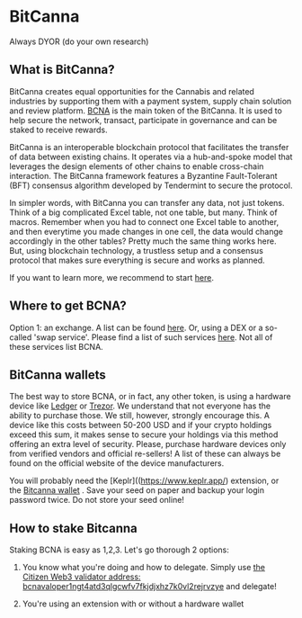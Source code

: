 # BitCanna

Always DYOR (do your own research)

## What is BitCanna?
BitCanna creates equal opportunities for the Cannabis and related industries by supporting them with a payment system, supply chain solution and review platform. [BCNA](https://www.coingecko.com/en/coins/bitcanna) is the main token of the BitCanna. It is used to help secure the network, transact, participate in governance and can be staked to receive rewards.

BitCanna is an interoperable blockchain protocol that facilitates the transfer of data between existing chains. It operates via a hub-and-spoke model that leverages the design elements of other chains to enable cross-chain interaction. The BitCanna framework features a Byzantine Fault-Tolerant (BFT) consensus algorithm developed by Tendermint to secure the protocol.

In simpler words, with BitCanna you can transfer any data, not just tokens. Think of a big complicated Excel table, not one table, but many. Think of macros. Remember when you had to connect one Excel table to another, and then everytime you made changes in one cell, the data would change accordingly in the other tables? Pretty much the same thing works here. But, using blockchain technology, a trustless setup and a consensus protocol that makes sure everything is secure and works as planned.

If you want to learn more, we recommend to start [here](https://www.bitcanna.io/).

## Where to get BCNA?
Option 1: an exchange. A list can be found [here](https://www.bitcanna.io/#Exchanges). Or, using a DEX or a so-called 'swap service'. Please find a list of such services [here](https://github.com/serejandmyself/cryptowiki/blob/master/cryptowiki.md#no-kycaml). Not all of these services list BCNA.

## BitCanna wallets
The best way to store BCNA, or in fact, any other token, is using a hardware device like [Ledger](https://www.ledger.com/) or [Trezor](https://trezor.io/). We understand that not everyone has the ability to purchase those. We still, however, strongly encourage this. A device like this costs between 50-200 USD and if your crypto holdings exceed this sum, it makes sense to secure your holdings via this method offering an extra level of security. Please, purchase hardware devices only from verified vendors and official re-sellers! A list of these can always be found on the official website of the device manufacturers.

You will probably need the [Keplr]((https://www.keplr.app/) extension, or the [Bitcanna wallet](https://wallet.bitcanna.io/validators/bcnavaloper1ngt4atd3qlgcwfv7fkjdjxhz7k0vl2rejrvzye) . Save your seed on paper and backup your login password twice. Do not store your seed online!

## How to stake Bitcanna
Staking BCNA is easy as 1,2,3. Let's go thorough 2 options:

1) You know what you're doing and how to delegate. Simply use [the Citizen Web3 validator address: bcnavaloper1ngt4atd3qlgcwfv7fkjdjxhz7k0vl2rejrvzye](https://www.mintscan.io/bitcanna/validators/bcnavaloper1ngt4atd3qlgcwfv7fkjdjxhz7k0vl2rejrvzye) and delegate!

2) You're using an extension with or without a hardware wallet



